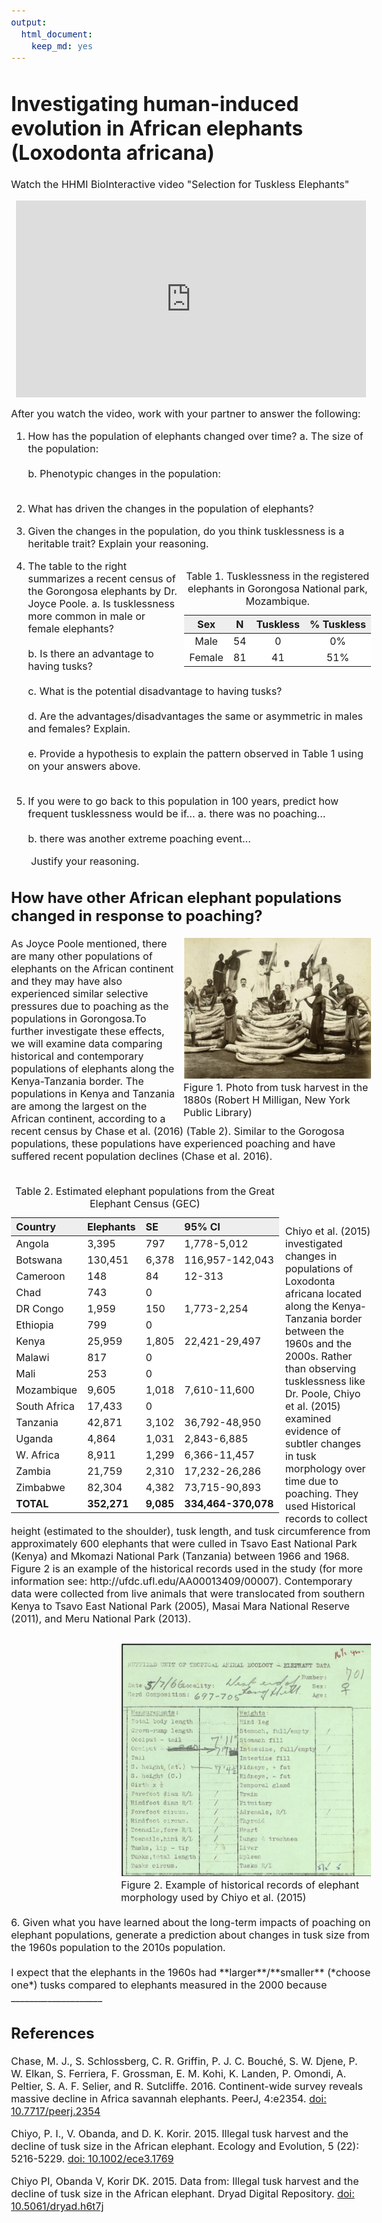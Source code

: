 ```yaml
---
output: 
  html_document: 
    keep_md: yes
---
```




<style type="text/css">
body, td {
   font-size: 16px;
}
</style>



# Investigating human-induced evolution in African elephants (Loxodonta africana)

Watch the HHMI BioInteractive video "Selection for Tuskless Elephants"

<iframe width="560" height="315" style="display: block; margin-left: auto; margin-right: auto;" src="https://www.youtube.com/embed/IxJDUrDH9v4" frameborder="0" allow="accelerometer; autoplay; encrypted-media; gyroscope; picture-in-picture" allowfullscreen></iframe>

<p></p>
After you watch the video, work with your partner to answer the following:

 1. How has the population of elephants changed over time?
    a. The size of the population:<br><br>
    b. Phenotypic changes in the population:<br><br>
   
 2. What has driven the changes in the population of elephants?
 
 3. Given the changes in the population, do you think tusklessness is a heritable trait?  Explain your reasoning.
 
<table class="table table-bordered" style="width: auto !important; float: right; margin-left: 10px;">
<caption>Table 1. Tusklessness in the registered elephants in Gorongosa National park, Mozambique.</caption>
 <thead>
  <tr>
   <th style="text-align:center;background-color: #EEE;"> Sex </th>
   <th style="text-align:center;background-color: #EEE;"> N </th>
   <th style="text-align:center;background-color: #EEE;"> Tuskless </th>
   <th style="text-align:center;background-color: #EEE;"> % Tuskless </th>
  </tr>
 </thead>
<tbody>
  <tr>
   <td style="text-align:center;background-color: white;"> Male </td>
   <td style="text-align:center;background-color: white;"> 54 </td>
   <td style="text-align:center;background-color: white;"> 0 </td>
   <td style="text-align:center;background-color: white;"> 0% </td>
  </tr>
  <tr>
   <td style="text-align:center;background-color: white;"> Female </td>
   <td style="text-align:center;background-color: white;"> 81 </td>
   <td style="text-align:center;background-color: white;"> 41 </td>
   <td style="text-align:center;background-color: white;"> 51% </td>
  </tr>
</tbody>
</table>
 
 4. The table to the right summarizes a recent census of the Gorongosa elephants by Dr. Joyce Poole.
    a. Is tusklessness more common in male or female elephants?<br><br>
    b. Is there an advantage to having tusks?<br><br>
    c. What is the potential disadvantage to having tusks?<br><br>
    d. Are the advantages/disadvantages the same or asymmetric in males and females? Explain.<br><br>
    e. Provide a hypothesis to explain the pattern observed in Table 1 using on your answers above.<br><br>
    
 5. If you were to go back to this population in 100 years, predict how frequent tusklessness would be if...
    a. there was no poaching...<br><br>
    b. there was another extreme poaching event...
    
 &emsp;&emsp;Justify your reasoning.
 
## How have other African elephant populations changed in response to poaching?

<div style="float: right; width: 300px; margin-left: 10px;">
<img src="Figure1.png"><br>
<span style="float: right">Figure 1. Photo from tusk harvest in the 1880s (Robert H Milligan, New York Public Library)</span>
</div>
As Joyce Poole mentioned, there are many other populations of elephants on the African continent and they may have also experienced similar selective pressures due to poaching as the populations in Gorongosa.To further investigate these effects, we will examine data comparing historical and contemporary populations of elephants along the Kenya-Tanzania border. The populations in Kenya and Tanzania are among the largest on the African continent, according to a recent census by Chase et al. (2016) (Table 2). Similar to the Gorogosa populations, these populations have experienced poaching and have suffered recent population declines (Chase et al. 2016).<br><br>
<table class="table table-bordered" style="width: auto !important; float: left; margin-right: 10px;">
<caption>Table 2. Estimated elephant populations from the Great Elephant Census (GEC)</caption>
 <thead>
  <tr>
   <th style="text-align:left;background-color: #EEE;"> Country </th>
   <th style="text-align:left;background-color: #EEE;"> Elephants </th>
   <th style="text-align:left;background-color: #EEE;"> SE </th>
   <th style="text-align:left;background-color: #EEE;"> 95% CI </th>
  </tr>
 </thead>
<tbody>
  <tr>
   <td style="text-align:left;background-color: white;"> Angola </td>
   <td style="text-align:left;background-color: white;"> 3,395 </td>
   <td style="text-align:left;background-color: white;"> 797 </td>
   <td style="text-align:left;background-color: white;"> 1,778-5,012 </td>
  </tr>
  <tr>
   <td style="text-align:left;background-color: white;"> Botswana </td>
   <td style="text-align:left;background-color: white;"> 130,451 </td>
   <td style="text-align:left;background-color: white;"> 6,378 </td>
   <td style="text-align:left;background-color: white;"> 116,957-142,043 </td>
  </tr>
  <tr>
   <td style="text-align:left;background-color: white;"> Cameroon </td>
   <td style="text-align:left;background-color: white;"> 148 </td>
   <td style="text-align:left;background-color: white;"> 84 </td>
   <td style="text-align:left;background-color: white;"> 12-313 </td>
  </tr>
  <tr>
   <td style="text-align:left;background-color: white;"> Chad </td>
   <td style="text-align:left;background-color: white;"> 743 </td>
   <td style="text-align:left;background-color: white;"> 0 </td>
   <td style="text-align:left;background-color: white;">  </td>
  </tr>
  <tr>
   <td style="text-align:left;background-color: white;"> DR Congo </td>
   <td style="text-align:left;background-color: white;"> 1,959 </td>
   <td style="text-align:left;background-color: white;"> 150 </td>
   <td style="text-align:left;background-color: white;"> 1,773-2,254 </td>
  </tr>
  <tr>
   <td style="text-align:left;background-color: white;"> Ethiopia </td>
   <td style="text-align:left;background-color: white;"> 799 </td>
   <td style="text-align:left;background-color: white;"> 0 </td>
   <td style="text-align:left;background-color: white;">  </td>
  </tr>
  <tr>
   <td style="text-align:left;background-color: white;"> Kenya </td>
   <td style="text-align:left;background-color: white;"> 25,959 </td>
   <td style="text-align:left;background-color: white;"> 1,805 </td>
   <td style="text-align:left;background-color: white;"> 22,421-29,497 </td>
  </tr>
  <tr>
   <td style="text-align:left;background-color: white;"> Malawi </td>
   <td style="text-align:left;background-color: white;"> 817 </td>
   <td style="text-align:left;background-color: white;"> 0 </td>
   <td style="text-align:left;background-color: white;">  </td>
  </tr>
  <tr>
   <td style="text-align:left;background-color: white;"> Mali </td>
   <td style="text-align:left;background-color: white;"> 253 </td>
   <td style="text-align:left;background-color: white;"> 0 </td>
   <td style="text-align:left;background-color: white;">  </td>
  </tr>
  <tr>
   <td style="text-align:left;background-color: white;"> Mozambique </td>
   <td style="text-align:left;background-color: white;"> 9,605 </td>
   <td style="text-align:left;background-color: white;"> 1,018 </td>
   <td style="text-align:left;background-color: white;"> 7,610-11,600 </td>
  </tr>
  <tr>
   <td style="text-align:left;background-color: white;"> South Africa </td>
   <td style="text-align:left;background-color: white;"> 17,433 </td>
   <td style="text-align:left;background-color: white;"> 0 </td>
   <td style="text-align:left;background-color: white;">  </td>
  </tr>
  <tr>
   <td style="text-align:left;background-color: white;"> Tanzania </td>
   <td style="text-align:left;background-color: white;"> 42,871 </td>
   <td style="text-align:left;background-color: white;"> 3,102 </td>
   <td style="text-align:left;background-color: white;"> 36,792-48,950 </td>
  </tr>
  <tr>
   <td style="text-align:left;background-color: white;"> Uganda </td>
   <td style="text-align:left;background-color: white;"> 4,864 </td>
   <td style="text-align:left;background-color: white;"> 1,031 </td>
   <td style="text-align:left;background-color: white;"> 2,843-6,885 </td>
  </tr>
  <tr>
   <td style="text-align:left;background-color: white;"> W. Africa </td>
   <td style="text-align:left;background-color: white;"> 8,911 </td>
   <td style="text-align:left;background-color: white;"> 1,299 </td>
   <td style="text-align:left;background-color: white;"> 6,366-11,457 </td>
  </tr>
  <tr>
   <td style="text-align:left;background-color: white;"> Zambia </td>
   <td style="text-align:left;background-color: white;"> 21,759 </td>
   <td style="text-align:left;background-color: white;"> 2,310 </td>
   <td style="text-align:left;background-color: white;"> 17,232-26,286 </td>
  </tr>
  <tr>
   <td style="text-align:left;background-color: white;"> Zimbabwe </td>
   <td style="text-align:left;background-color: white;"> 82,304 </td>
   <td style="text-align:left;background-color: white;"> 4,382 </td>
   <td style="text-align:left;background-color: white;"> 73,715-90,893 </td>
  </tr>
  <tr>
   <td style="text-align:left;font-weight: bold;background-color: white;"> TOTAL </td>
   <td style="text-align:left;font-weight: bold;background-color: white;"> 352,271 </td>
   <td style="text-align:left;font-weight: bold;background-color: white;"> 9,085 </td>
   <td style="text-align:left;font-weight: bold;background-color: white;"> 334,464-370,078 </td>
  </tr>
</tbody>
</table>
<br><br><br><br>
Chiyo et al. (2015) investigated changes in populations of Loxodonta africana located along the Kenya-Tanzania border between the 1960s and the 2000s.    Rather than observing tusklessness like Dr. Poole, Chiyo et al. (2015) examined evidence of subtler changes in tusk morphology over time due to poaching.  They used Historical records to collect height (estimated to the shoulder), tusk length, and tusk circumference from approximately 600 elephants that were culled in Tsavo East National Park (Kenya) and Mkomazi National Park (Tanzania) between 1966 and 1968.  Figure 2 is an example of the historical records used in the study (for more information see: http://ufdc.ufl.edu/AA00013409/00007).  Contemporary data were collected from live animals that were translocated from southern Kenya to Tsavo East National Park (2005), Masai Mara National Reserve (2011), and Meru National Park (2013).<br><br>
<div style="float: right; width: 400px; margin-left: 10px; margin-top: 10px;">
<img src="Figure2.png"><br>
<span style="float: right">Figure 2. Example of historical records of elephant morphology used by Chiyo <emph>et al.</emph> (2015)</span>
</div>
<div style="clear:both;"></div><br>
 6. Given what you have learned about the long-term impacts of poaching on elephant populations, generate a prediction about changes in tusk size from the 1960s population to the 2010s population.<br><br>
 I expect that the elephants in the 1960s had **larger**/**smaller** (*choose one*) tusks compared to elephants measured in the 2000 because ____________________

## References

Chase, M. J., S. Schlossberg, C. R. Griffin, P. J. C. Bouché, S. W. Djene, P. W. Elkan, S. Ferriera, F. Grossman, E. M. Kohi, K. Landen, P. Omondi, A. Peltier, S. A. F. Selier, and R. Sutcliffe.  2016. Continent-wide survey reveals massive decline in Africa savannah elephants.  PeerJ, 4:e2354. [doi: 10.7717/peerj.2354](https://doi.org/10.7717/peerj.2354)

Chiyo, P. I., V. Obanda, and D. K. Korir. 2015. Illegal tusk harvest and the decline of tusk size in the African elephant.  Ecology and Evolution, 5 (22): 5216-5229. [doi: 10.1002/ece3.1769](https://doi.org/10.1002/ece3.1769)

Chiyo PI, Obanda V, Korir DK. 2015. Data from: Illegal tusk harvest and the decline of tusk size in the African elephant. Dryad Digital Repository. [doi: 10.5061/dryad.h6t7j](https://doi.org/10.5061/dryad.h6t7j)
